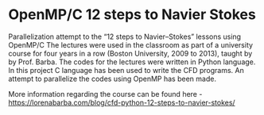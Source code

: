 # OpenMP/C 12 steps to Navier Stokes
Parallelization attempt to the “12 steps to Navier–Stokes” lessons using OpenMP/C
The lectures were used in the classroom as part of a university course for four years in a row (Boston University, 2009 to 2013), taught by by Prof. Barba. The codes for the lectures were written in Python language. In this project C language has been used to write the CFD programs. An attempt to parallelize the codes using OpenMP has been made.

More information regarding the course can be found here - https://lorenabarba.com/blog/cfd-python-12-steps-to-navier-stokes/
